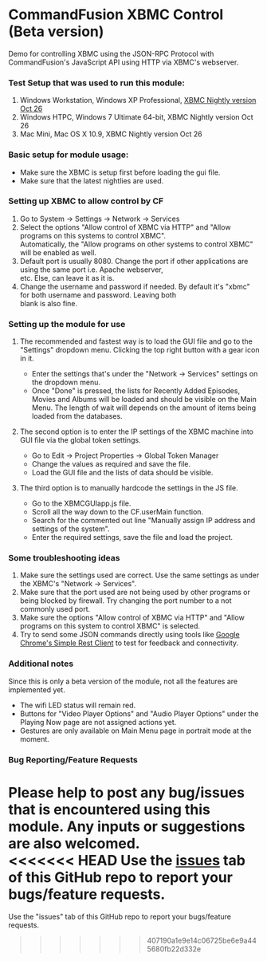 # CommandFusion XBMC Control (Beta version)

Demo for controlling XBMC using the JSON-RPC Protocol with CommandFusion's JavaScript API using HTTP via XBMC's webserver.

### Test Setup that was used to run this module:
1. Windows Workstation, Windows XP Professional, [XBMC Nightly version Oct 26](http://mirrors.xbmc.org/nightlies/win32/XBMCSetup-20111025-cfa1a05-master.exe)
1. Windows HTPC, Windows 7 Ultimate 64-bit, XBMC Nightly version Oct 26 
1. Mac Mini, Mac OS X 10.9, XBMC Nightly version Oct 26 

### Basic setup for module usage:
* Make sure the XBMC is setup first before loading the gui file.
* Make sure that the latest nightlies are used.

### Setting up XBMC to allow control by CF
1. Go to System -> Settings -> Network -> Services
1. Select the options "Allow control of XBMC via HTTP" and "Allow programs on this systems to control XBMC".  
   Automatically, the "Allow programs on other systems to control XBMC" will be enabled as well.
1. Default port is usually 8080. Change the port if other applications are using the same port i.e. Apache webserver,  
   etc. Else, can leave it as it is.
1. Change the username and password if needed. By default it's "xbmc" for both username and password. Leaving both  
   blank is also fine.

###  Setting up the module for use
1. The recommended and fastest way is to load the GUI file and go to the "Settings" dropdown menu. Clicking the top right button with a gear icon in it.
   * Enter the settings that's under the "Network -> Services" settings on the dropdown menu.
   * Once "Done" is pressed, the lists for Recently Added Episodes, Movies and Albums will be loaded and should be visible on the Main Menu. The length of wait will depends on the amount of items being loaded from the databases.
	
1. The second option is to enter the IP settings of the XBMC machine into GUI file via the global token settings.
   * Go to Edit -> Project Properties -> Global Token Manager
   * Change the values as required and save the file.
   * Load the GUI file and the lists of data should be visible.

1. The third option is to manually hardcode the settings in the JS file.
   * Go to the XBMCGUIapp.js file.
   * Scroll all the way down to the CF.userMain function.
   * Search for the commented out line "Manually assign IP address and settings of the system".
   * Enter the required settings, save the file and load the project.
	
### Some troubleshooting ideas
1. Make sure the settings used are correct. Use the same settings as under the XBMC's "Network -> Services".
1. Make sure that the port used are not being used by other programs or being blocked by firewall. Try changing the port number to a not commonly used port.
1. Make sure the options "Allow control of XBMC via HTTP" and "Allow programs on this system to control XBMC" is selected.
1. Try to send some JSON commands directly using tools like [Google Chrome's Simple Rest Client](http://voxcommando.com/forum/index.php?action=dlattach;topic=10.0;attach=436;image) to test for feedback and connectivity.

### Additional notes
Since this is only a beta version of the module, not all the features are implemented yet.
* The wifi LED status will remain red.
* Buttons for "Video Player Options" and "Audio Player Options" under the Playing Now page are not assigned actions yet.
* Gestures are only available on Main Menu page in portrait mode at the moment.

### Bug Reporting/Feature Requests
Please help to post any bug/issues that is encountered using this module. Any inputs or suggestions are also welcomed.  
<<<<<<< HEAD
Use the [issues](https://github.com/CommandFusion/XBMC/issues) tab of this GitHub repo to report your bugs/feature requests.
=======
Use the "issues" tab of this GitHub repo to report your bugs/feature requests.
>>>>>>> 407190a1e9e14c06725be6e9a445680fb22d332e
